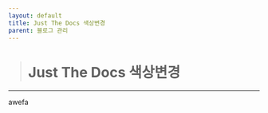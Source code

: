 ```yaml
---
layout: default
title: Just The Docs 색상변경
parent: 블로그 관리
---
```


> # Just The Docs 색상변경

---



awefa